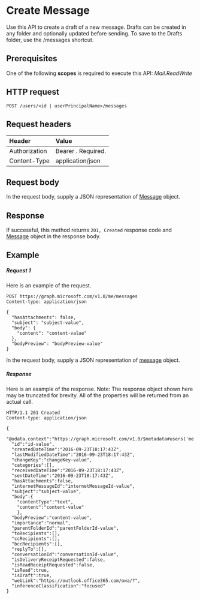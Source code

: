 # Create Message

Use this API to create a draft of a new message. Drafts can be created in any folder and optionally updated before sending. To save to the Drafts folder, use the /messages shortcut.
## Prerequisites
One of the following **scopes** is required to execute this API:
*Mail.ReadWrite*
## HTTP request
<!-- { "blockType": "ignored" } -->
```http
POST /users/<id | userPrincipalName>/messages
```
## Request headers
| Header       | Value |
|:---------------|:--------|
| Authorization  | Bearer <token>. Required.  |
| Content-Type  | application/json  |

## Request body
In the request body, supply a JSON representation of [Message](../resources/message.md) object.


## Response
If successful, this method returns `201, Created` response code and [Message](../resources/message.md) object in the response body.

## Example
##### Request 1
Here is an example of the request.
<!-- {
  "blockType": "request",
  "name": "create_message_from_user"
}-->
```http
POST https://graph.microsoft.com/v1.0/me/messages
Content-type: application/json

{
  "hasAttachments": false,
  "subject": "subject-value",
  "body": {
    "content": "content-value"
  },
  "bodyPreview": "bodyPreview-value"
}
```
In the request body, supply a JSON representation of [message](../resources/message.md) object.

##### Response
Here is an example of the response. Note: The response object shown here may be truncated for brevity. All of the properties will be returned from an actual call.

<!-- {
  "blockType": "response",
  "truncated": true,
  "@odata.type": "microsoft.graph.message"
} -->
```http
HTTP/1.1 201 Created
Content-type: application/json

{
  "@odata.context":"https://graph.microsoft.com/v1.0/$metadata#users('me')/messages/$entity","@odata.etag":"W/\"CQAAABYAAAAQkDd73rdLQKSqoizFkjaFAAAUrzjV\"",
  "id":"id-value",
  "createdDateTime":"2016-09-23T18:17:43Z",
  "lastModifiedDateTime":"2016-09-23T18:17:43Z",
  "changeKey":"changeKey-value",
  "categories":[],
  "receivedDateTime":"2016-09-23T18:17:43Z",
  "sentDateTime":"2016-09-23T18:17:43Z",
  "hasAttachments":false,
  "internetMessageId":"internetMessageId-value",
  "subject":"subject-value",
  "body":{
    "contentType":"text",
    "content":"content-value"
    },
  "bodyPreview":"content-value",
  "importance":"normal",
  "parentFolderId":"parentFolderId-value",
  "toRecipients":[],
  "ccRecipients":[],
  "bccRecipients":[],
  "replyTo":[],
  "conversationId":"conversationId-value",
  "isDeliveryReceiptRequested":false,
  "isReadReceiptRequested":false,
  "isRead":true,
  "isDraft":true,
  "webLink":"https://outlook.office365.com/owa/?",
  "inferenceClassification":"focused"
}
```

<!-- uuid: 8fcb5dbc-d5aa-4681-8e31-b001d5168d79
2015-10-25 14:57:30 UTC -->
<!-- {
  "type": "#page.annotation",
  "description": "Create Message",
  "keywords": "",
  "section": "documentation",
  "tocPath": ""
}-->
